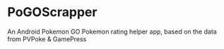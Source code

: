 # PoGOScrapper
An Android Pokemon GO Pokemon rating helper app, based on the data from PVPoke &amp; GamePress
